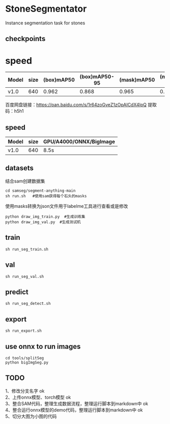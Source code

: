 # StoneSegmentator
Instance segmentation task for stones

## checkpoints
# speed
| Model   |   size    |  (box)mAP50  | (box)mAP50-95  |  (mask)mAP50  | (mask)mAP50-95   |
| ------- | ----------|--------------|----------------| ------------- |----------------- |
| v1.0    |  640      |   0.962      |    0.868       |     0.965     |      0.838       |


百度网盘链接：https://pan.baidu.com/s/1r64zoGveZ1zOpAICdX4IpQ  提取码：h5h1 

## speed
| Model   |  size | GPU/A4000/ONNX/BigImage     |
| ------- | ------|---------------------------  |
| v1.0    |  640  |     8.5s                    | 
               

## datasets
结合sam创建数据集
```
cd samseg/segment-anything-main
sh run.sh   #使用sam获得每个石头的masks
```
使用masks转换为json文件用于labelme工具进行查看或是修改
```
python draw_img_train.py  #生成训练集
python draw_img_val.py  #生成测试机
```

## train
```
sh run_seg_train.sh
```

## val
```
sh run_seg_val.sh
```

## predict
```
sh run_seg_detect.sh
```

## export
```
sh run_export.sh
```

## use onnx to run images
```
cd tools/splitSeg
python bigImgSeg.py
```



## TODO
1、修改分支名字 ok  
2、上传onnx模型、torch模型 ok  
3、整合SAM代码，整理生成数据流程，整理运行脚本到markdown中  ok  
4、整合运行onnx模型的demo代码，整理运行脚本到markdown中 ok  
5、切分大图为小图的代码   

